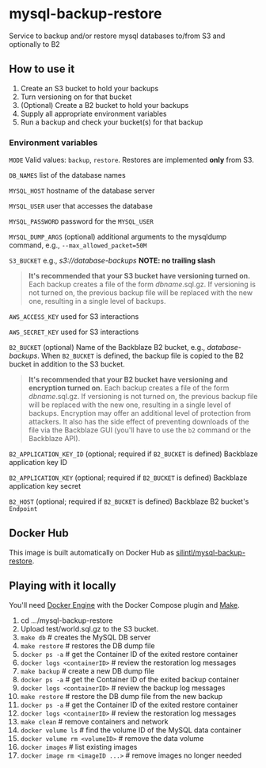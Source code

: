 # mysql-backup-restore
Service to backup and/or restore mysql databases to/from S3 and optionally to B2

## How to use it
1. Create an S3 bucket to hold your backups
2. Turn versioning on for that bucket
2. (Optional) Create a B2 bucket to hold your backups
3. Supply all appropriate environment variables
4. Run a backup and check your bucket(s) for that backup

### Environment variables
`MODE` Valid values: `backup`, `restore`. Restores are implemented **only** from S3.

`DB_NAMES` list of the database names

`MYSQL_HOST` hostname of the database server

`MYSQL_USER` user that accesses the database

`MYSQL_PASSWORD` password for the `MYSQL_USER`

`MYSQL_DUMP_ARGS` (optional) additional arguments to the mysqldump command, e.g., `--max_allowed_packet=50M`

`S3_BUCKET` e.g., _s3://database-backups_ **NOTE: no trailing slash**

>**It's recommended that your S3 bucket have versioning turned on.** Each backup creates a file of the form _dbname_.sql.gz. If versioning is not turned on, the previous backup file will be replaced with the new one, resulting in a single level of backups.

`AWS_ACCESS_KEY` used for S3 interactions

`AWS_SECRET_KEY` used for S3 interactions

`B2_BUCKET` (optional) Name of the Backblaze B2 bucket, e.g., _database-backups_. When `B2_BUCKET` is defined, the backup file is copied to the B2 bucket in addition to the S3 bucket.

>**It's recommended that your B2 bucket have versioning and encryption turned on.** Each backup creates a file of the form _dbname_.sql.gz. If versioning is not turned on, the previous backup file will be replaced with the new one, resulting in a single level of backups. Encryption may offer an additional level of protection from attackers. It also has the side effect of preventing downloads of the file via the Backblaze GUI (you'll have to use the `b2` command or the Backblaze API).

`B2_APPLICATION_KEY_ID` (optional; required if `B2_BUCKET` is defined) Backblaze application key ID

`B2_APPLICATION_KEY` (optional; required if `B2_BUCKET` is defined) Backblaze application key secret

`B2_HOST`  (optional; required if `B2_BUCKET` is defined) Backblaze B2 bucket's `Endpoint`

## Docker Hub
This image is built automatically on Docker Hub as [silintl/mysql-backup-restore](https://hub.docker.com/r/silintl/mysql-backup-restore/).

## Playing with it locally
You'll need [Docker Engine](https://docs.docker.com/engine/) with the Docker Compose plugin and [Make](https://www.gnu.org/software/make/).

1. cd .../mysql-backup-restore
3. Upload test/world.sql.gz to the S3 bucket.
4. `make db`  # creates the MySQL DB server
5. `make restore`  # restores the DB dump file
6. `docker ps -a`  # get the Container ID of the exited restore container
7. `docker logs <containerID>`  # review the restoration log messages
8. `make backup`  # create a new DB dump file
9. `docker ps -a`  # get the Container ID of the exited backup container
10. `docker logs <containerID>`  # review the backup log messages
11. `make restore`  # restore the DB dump file from the new backup
12. `docker ps -a`  # get the Container ID of the exited restore container
13. `docker logs <containerID>`  # review the restoration log messages
14. `make clean`  # remove containers and network
15. `docker volume ls`  # find the volume ID of the MySQL data container
16. `docker volume rm <volumeID>`  # remove the data volume
17. `docker images`  # list existing images
18. `docker image rm <imageID ...>`  # remove images no longer needed
